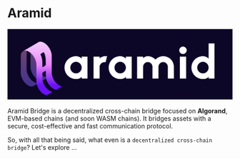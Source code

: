 
# Aramid 

![](./logo.png)

Aramid Bridge is a decentralized cross-chain bridge focused on **Algorand**, EVM-based chains (and soon WASM chains). It bridges assets with a secure, cost-effective and fast communication protocol.

So, with all that being said, what even is a `decentralized cross-chain bridge`? Let's explore ...
